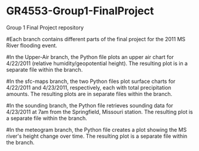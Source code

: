 # GR4553-Group1-FinalProject
Group 1 Final Project repository 

#Each branch contains different parts of the final project for the 2011 MS River flooding event.

#In the Upper-Air branch, the Python file plots an upper air chart for 4/22/2011 (relative humidity/geopotential height). The resulting plot is in a separate file within the branch.

#In the sfc-maps branch, the two Python files plot surface charts for 4/22/2011 and 4/23/2011, respectively, each with total precipitation amounts. The resulting plots are in separate files within the branch. 

#In the sounding branch, the Python file retrieves sounding data for 4/23/2011 at 7am from the Springfield, Missouri station. The resulting plot is a separate file within the branch. 

#In the meteogram branch, the Python file creates a plot showing the MS river's height change over time. The resulting plot is a separate file within the branch. 
